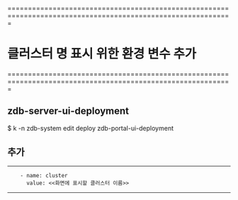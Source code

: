 
=============================================================================================================
# 클러스터 명 표시 위한 환경 변수 추가
=============================================================================================================
  
## zdb-server-ui-deployment  
$ k -n zdb-system edit deploy zdb-portal-ui-deployment

## 추가 ##
---------------------------------------------
        - name: cluster
          value: <<화면에 표시할 클러스터 이름>> 
---------------------------------------------
